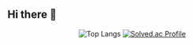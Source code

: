 ## Hi there 👋

<div align="center">

  ![Top Langs](https://github-readme-stats.vercel.app/api/top-langs/?username=49ehyeon42&layout=compact&show_icons=true&theme=dark#gh-dark-mode-only)
  [![Solved.ac Profile](http://mazassumnida.wtf/api/v2/generate_badge?boj=49ehyeon42)](https://solved.ac/49ehyeon42)
</div>
